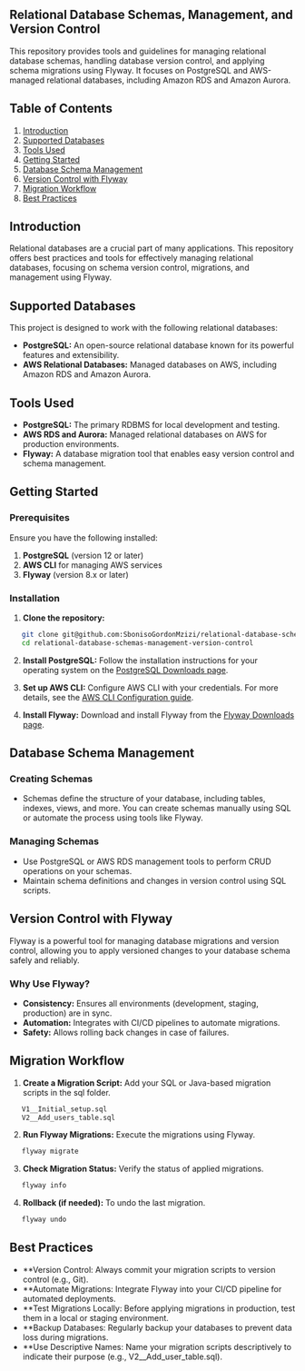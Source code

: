 ## Relational Database Schemas, Management, and  Version Control
This repository provides tools and guidelines for managing relational database schemas, handling database version control, and applying schema migrations using Flyway. It focuses on PostgreSQL and AWS-managed relational databases, including Amazon RDS and Amazon Aurora.

## Table of Contents
1. [Introduction](#introduction)
2. [Supported Databases](#supported-databases)
3. [Tools Used](#tools-used)
4. [Getting Started](#getting-started)
5. [Database Schema Management](#database-schema-management)
6. [Version Control with Flyway](#version-control-with-flyway)
7. [Migration Workflow](#migration-workflow)
8. [Best Practices](#migration-workflow)

## Introduction
Relational databases are a crucial part of many applications. This repository offers best practices and tools for effectively managing relational databases, focusing on schema version control, migrations, and management using Flyway.

## Supported Databases
This project is designed to work with the following relational databases:

- **PostgreSQL:** An open-source relational database known for its powerful features and extensibility.
- **AWS Relational Databases:** Managed databases on AWS, including Amazon RDS and Amazon Aurora.

## Tools Used
- **PostgreSQL:** The primary RDBMS for local development and testing.
- **AWS RDS and Aurora:** Managed relational databases on AWS for production environments.
- **Flyway:** A database migration tool that enables easy version control and schema management.

## Getting Started

### Prerequisites
Ensure you have the following installed:

1. **PostgreSQL** (version 12 or later)
2. **AWS CLI** for managing AWS services
3. **Flyway** (version 8.x or later)

### Installation
1. **Clone the repository:**

```bash
   git clone git@github.com:SbonisoGordonMzizi/relational-database-schemas-management-version-control.git
   cd relational-database-schemas-management-version-control
```
2. **Install PostgreSQL:** Follow the installation instructions for your operating system on the [PostgreSQL Downloads page](https://www.postgresql.org/download).

3. **Set up AWS CLI:** Configure AWS CLI with your credentials. For more details, see the [AWS CLI Configuration guide](https://docs.aws.amazon.com/cli/v1/userguide/cli-configure-files.html).

4. **Install Flyway:** Download and install Flyway from the [Flyway Downloads page](https://www.red-gate.com/products/flyway/community/download).

## Database Schema Management
### Creating Schemas
- Schemas define the structure of your database, including tables, indexes, views, and more. You can create schemas manually using SQL or automate the process using tools like Flyway.

### Managing Schemas
- Use PostgreSQL or AWS RDS management tools to perform CRUD operations on your schemas.
- Maintain schema definitions and changes in version control using SQL scripts.

## Version Control with Flyway
 Flyway is a powerful tool for managing database migrations and version control, allowing you to apply versioned changes to your database schema safely and reliably.

### Why Use Flyway?
- **Consistency:** Ensures all environments (development, staging, production) are in sync.
- **Automation:** Integrates with CI/CD pipelines to automate migrations.
- **Safety:** Allows rolling back changes in case of failures.
  
## Migration Workflow
1. **Create a Migration Script:** Add your SQL or Java-based migration scripts in the sql folder.

```bash
   V1__Initial_setup.sql
   V2__Add_users_table.sql
```

2. **Run Flyway Migrations:** Execute the migrations using Flyway.
```bash
   flyway migrate
```

3. **Check Migration Status:** Verify the status of applied migrations.
```bash
   flyway info
```
4. **Rollback (if needed):** To undo the last migration.

```bash
   flyway undo
```

## Best Practices
- **Version Control: Always commit your migration scripts to version control (e.g., Git).
- **Automate Migrations: Integrate Flyway into your CI/CD pipeline for automated deployments.
- **Test Migrations Locally: Before applying migrations in production, test them in a local or staging environment.
- **Backup Databases: Regularly backup your databases to prevent data loss during migrations.
- **Use Descriptive Names: Name your migration scripts descriptively to indicate their purpose (e.g., V2__Add_user_table.sql).

